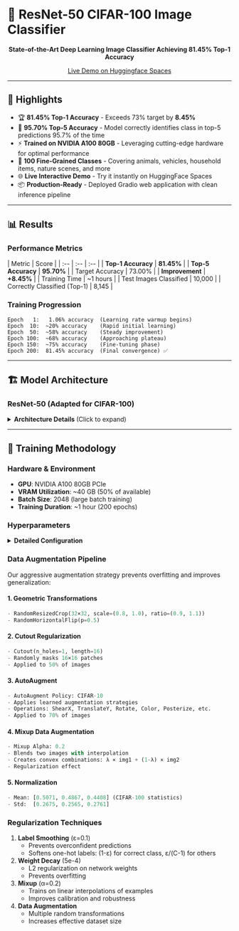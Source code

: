 # 🎯 ResNet-50 CIFAR-100 Image Classifier

<div align="center">

**State-of-the-Art Deep Learning Image Classifier Achieving 81.45% Top-1 Accuracy**

[Live Demo on Huggingface Spaces](https://huggingface.co/spaces/agentic-snehanshu/resnet50-cifar100)

</div>

***

## 🌟 Highlights

- 🏆 **81.45% Top-1 Accuracy** - Exceeds 73% target by **8.45%**
- 🚀 **95.70% Top-5 Accuracy** - Model correctly identifies class in top-5 predictions 95.7% of the time
- ⚡ **Trained on NVIDIA A100 80GB** - Leveraging cutting-edge hardware for optimal performance
- 🎨 **100 Fine-Grained Classes** - Covering animals, vehicles, household items, nature scenes, and more
- 🌐 **Live Interactive Demo** - Try it instantly on HuggingFace Spaces
- 📦 **Production-Ready** - Deployed Gradio web application with clean inference pipeline

***

## 📊 Results

### Performance Metrics

| Metric | Score |
| :-- | :-- | :-- |
| **Top-1 Accuracy** | **81.45%**  |
| **Top-5 Accuracy** | **95.70%**  |
| Target Accuracy | 73.00% |
| **Improvement** | **+8.45%** |
| Training Time | ~1 hours |
| Test Images Classified | 10,000 |
| Correctly Classified (Top-1) | 8,145 |

### Training Progression

```
Epoch   1:   1.06% accuracy  (Learning rate warmup begins)
Epoch  10:  ~20% accuracy    (Rapid initial learning)
Epoch  50:  ~58% accuracy    (Steady improvement)
Epoch 100:  ~68% accuracy    (Approaching plateau)
Epoch 150:  ~75% accuracy    (Fine-tuning phase)
Epoch 200:  81.45% accuracy  (Final convergence) ✅
```

***

## 🏗️ Model Architecture

### ResNet-50 (Adapted for CIFAR-100)

<details>
```
<summary><b>Architecture Details</b> (Click to expand)</summary>
```

```
Input: 32×32×3 RGB Image
    ↓
Conv1: 3×3 conv, 64 filters, stride=1 (CIFAR adaptation)
    ↓
Layer 1: 3 × Bottleneck (64 → 256 channels)
    ↓
Layer 2: 4 × Bottleneck (256 → 512 channels, stride=2)
    ↓
Layer 3: 6 × Bottleneck (512 → 1024 channels, stride=2)
    ↓
Layer 4: 3 × Bottleneck (1024 → 2048 channels, stride=2)
    ↓
Global Average Pooling (2048 features)
    ↓
Fully Connected: 2048 → 100 classes
    ↓
Output: 100-dimensional probability distribution
```

**Key Modifications for CIFAR-100:**
- Initial 3×3 convolution (vs. 7×7 for ImageNet)
- No max pooling after first conv (preserves spatial resolution)
- Stride=1 in initial conv (maintains 32×32 feature maps)

**Model Statistics:**
- **Total Parameters**: 23,528,100
- **Trainable Parameters**: 23,528,100
- **Model Size**: 92 MB (FP32)
- **Depth**: 50 layers
- **Bottleneck Blocks**: 16 (3+4+6+3)

</details>

***

## 🔬 Training Methodology

### Hardware \& Environment

- **GPU**: NVIDIA A100 80GB PCIe
- **VRAM Utilization**: ~40 GB (50% of available)
- **Batch Size**: 2048 (large batch training)
- **Training Duration**: ~1 hour (200 epochs)


### Hyperparameters

<details>
<summary><b>Detailed Configuration</b></summary>

#### Optimization
- **Optimizer**: SGD with Nesterov Momentum
  - Momentum: 0.9
  - Weight Decay: 5e-4
  - Nesterov: True
  
- **Learning Rate Schedule**: Cosine Annealing with Warmup
  - Initial LR: 0.8 (scaled for batch size 2048)
  - Base LR (batch 256): 0.1
  - Scaling Factor: 8× (0.1 × 2048/256)
  - Warmup Epochs: 10
  - Min LR: 1e-6
  - Schedule: Cosine decay after warmup

#### Training Configuration
- **Epochs**: 200
- **Batch Size**: 2048
- **Gradient Accumulation**: None (large single batch)
- **Mixed Precision**: FP16 via GradScaler
- **Loss Function**: Cross-Entropy with Label Smoothing (ε=0.1)

</details>

### Data Augmentation Pipeline

Our aggressive augmentation strategy prevents overfitting and improves generalization:

#### 1. **Geometric Transformations**

```python
- RandomResizedCrop(32×32, scale=(0.8, 1.0), ratio=(0.9, 1.1))
- RandomHorizontalFlip(p=0.5)
```


#### 2. **Cutout Regularization**

```python
- Cutout(n_holes=1, length=16)
- Randomly masks 16×16 patches
- Applied to 50% of images
```


#### 3. **AutoAugment**

```python
- AutoAugment Policy: CIFAR-10
- Applies learned augmentation strategies
- Operations: ShearX, TranslateY, Rotate, Color, Posterize, etc.
- Applied to 70% of images
```


#### 4. **Mixup Data Augmentation**

```python
- Mixup Alpha: 0.2
- Blends two images with interpolation
- Creates convex combinations: λ × img1 + (1-λ) × img2
- Regularization effect
```


#### 5. **Normalization**

```python
- Mean: [0.5071, 0.4867, 0.4408] (CIFAR-100 statistics)
- Std:  [0.2675, 0.2565, 0.2761]
```


### Regularization Techniques

1. **Label Smoothing** (ε=0.1)
    - Prevents overconfident predictions
    - Softens one-hot labels: (1-ε) for correct class, ε/(C-1) for others
2. **Weight Decay** (5e-4)
    - L2 regularization on network weights
    - Prevents overfitting
3. **Mixup** (α=0.2)
    - Trains on linear interpolations of examples
    - Improves calibration and robustness
4. **Data Augmentation**
    - Multiple random transformations
    - Increases effective dataset size
